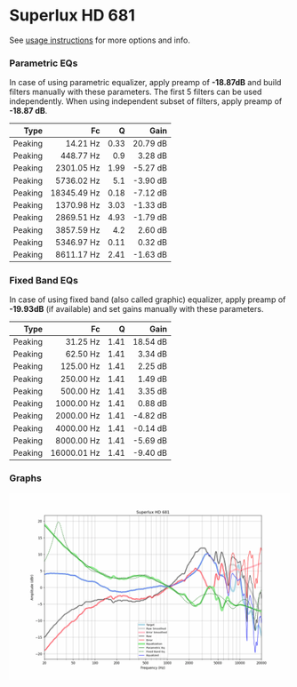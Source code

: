 # Superlux HD 681
See [usage instructions](https://github.com/jaakkopasanen/AutoEq#usage) for more options and info.

### Parametric EQs
In case of using parametric equalizer, apply preamp of **-18.87dB** and build filters manually
with these parameters. The first 5 filters can be used independently.
When using independent subset of filters, apply preamp of **-18.87 dB**.

| Type    | Fc          |    Q | Gain     |
|--------:|------------:|-----:|---------:|
| Peaking | 14.21 Hz    | 0.33 | 20.79 dB |
| Peaking | 448.77 Hz   | 0.9  | 3.28 dB  |
| Peaking | 2301.05 Hz  | 1.99 | -5.27 dB |
| Peaking | 5736.02 Hz  | 5.1  | -3.90 dB |
| Peaking | 18345.49 Hz | 0.18 | -7.12 dB |
| Peaking | 1370.98 Hz  | 3.03 | -1.33 dB |
| Peaking | 2869.51 Hz  | 4.93 | -1.79 dB |
| Peaking | 3857.59 Hz  | 4.2  | 2.60 dB  |
| Peaking | 5346.97 Hz  | 0.11 | 0.32 dB  |
| Peaking | 8611.17 Hz  | 2.41 | -1.63 dB |

### Fixed Band EQs
In case of using fixed band (also called graphic) equalizer, apply preamp of **-19.93dB**
(if available) and set gains manually with these parameters.

| Type    | Fc          |    Q | Gain     |
|--------:|------------:|-----:|---------:|
| Peaking | 31.25 Hz    | 1.41 | 18.54 dB |
| Peaking | 62.50 Hz    | 1.41 | 3.34 dB  |
| Peaking | 125.00 Hz   | 1.41 | 2.25 dB  |
| Peaking | 250.00 Hz   | 1.41 | 1.49 dB  |
| Peaking | 500.00 Hz   | 1.41 | 3.35 dB  |
| Peaking | 1000.00 Hz  | 1.41 | 0.88 dB  |
| Peaking | 2000.00 Hz  | 1.41 | -4.82 dB |
| Peaking | 4000.00 Hz  | 1.41 | -0.14 dB |
| Peaking | 8000.00 Hz  | 1.41 | -5.69 dB |
| Peaking | 16000.01 Hz | 1.41 | -9.40 dB |

### Graphs
![](./Superlux%20HD%20681.png)